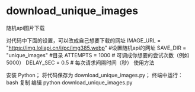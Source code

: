 # download_unique_images
随机api图片下载



对代码中下面的设置，可以改成自己想要下载的网址
    IMAGE_URL = "https://img.loliapi.cn/i/pc/img385.webp"  #设置随机api的网址
    SAVE_DIR = "unique_images" #目录
    ATTEMPTS = 1000   # 可调成你想要的尝试次数（例如 5000）
    DELAY_SEC = 0.5   # 每次请求间隔时间（秒）
使用方法


安装 Python；
将代码保存为 download_unique_images.py；
终端中运行：
bash
复制
编辑
python download_unique_images.py

